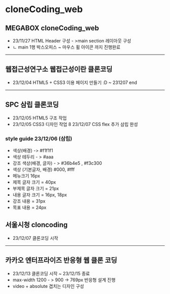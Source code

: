 # cloneCoding_web 
## MEGABOX cloneCoding_web
* 23/11/27 HTML Header 구성 - >main section 레이아웃 구성 
* ㄴ main 1행 박스오피스 ~ 마우스 휠 아이콘 까지 진행완료 
--------------------------------------------------------------------
## 웹접근성연구소 웹접근성이란 클론코딩
* 23/12/04 HTML5 + CSS3 이용 페이지 만들기 :D ~ 231207 end
--------
## SPC 삼립 클론코딩 
* 23/12/05 HTML5 구조 작업 
* 23/12/05 CSS3 디자인 작업
8 23/12/07 CSS flex 추가 삼립 완성
### style guide 23/12/06 (삼립)
* 색상(배경) -> #f1f1f1
* 색상 테두리 - > #aaa
* 강조 색상(배경, 글자) - > #36b4e5 , #f3c300   
* 색상 (기본글자, 배경) #000, #fff
* 메뉴크기 16px 
* 제목 글자 크기 = 40px 
* 부제목 글자 크기 = 21px
* 내용 글자 크기 = 16px, 18px
* 강조 내용 = 31px 
* 목표 내용 = 24px 
## 서울시청 cloncoding
* 23/12/07 클론코딩 시작
-----------------------------------------------------------------
## 카카오 엔터프라이즈 반응형 웹 클론 코딩 
* 23/12/13 클론코딩  시작  ~ 23/12/15 종료
* max-width 1200 - > 900 -> 769px 반응형 설계 진행
* video + absolute 겹치는 디자인 구성 
